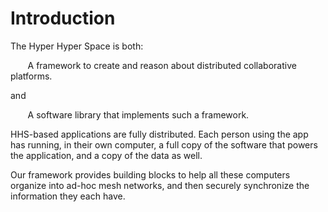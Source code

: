 # Introduction

The Hyper Hyper Space is both:

&nbsp;&nbsp;&nbsp;&nbsp;&nbsp;&nbsp;&nbsp;A framework to create and reason about distributed collaborative platforms.

and

&nbsp;&nbsp;&nbsp;&nbsp;&nbsp;&nbsp;&nbsp;A software library that implements such a framework.

HHS-based applications are fully distributed. Each person using the app has running, in their own computer, a full copy of the software that powers the application, and a copy of the data as well.

Our framework provides building blocks to help all these computers organize into ad-hoc mesh networks, and then securely synchronize the information they each have.